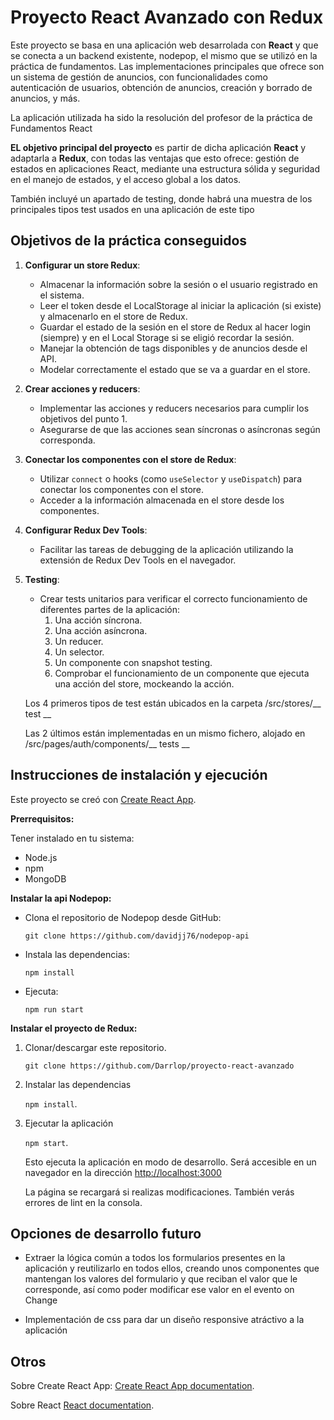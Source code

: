 # Proyecto React Avanzado con Redux


Este proyecto se basa en una aplicación web desarrolada con **React** y que se conecta a un backend existente, nodepop, el mismo que se utilizó en la práctica de fundamentos. Las implementaciones principales que ofrece son un sistema de gestión de anuncios, con funcionalidades como autenticación de usuarios, obtención de anuncios, creación y borrado de anuncios, y más.

La aplicación utilizada ha sido la resolución del profesor de la práctica de Fundamentos React

__EL objetivo principal del proyecto__ es partir de dicha aplicación  **React** y adaptarla a  **Redux**, con todas las ventajas que esto ofrece: gestión de estados en aplicaciones React, mediante una estructura sólida y seguridad en el manejo de estados, y el acceso global a los datos.

También incluyé un apartado de testing, donde habrá una muestra de los principales tipos test usados en una aplicación de este tipo

## Objetivos de la práctica conseguidos

1. **Configurar un store Redux**:
   - Almacenar la información sobre la sesión o el usuario registrado en el sistema.
   - Leer el token desde el LocalStorage al iniciar la aplicación (si existe) y almacenarlo en el store de Redux.
   - Guardar el estado de la sesión en el store de Redux al hacer login (siempre) y en el Local Storage si se eligió recordar la sesión.
   - Manejar la obtención de tags disponibles y de anuncios desde el API.
   - Modelar correctamente el estado que se va a guardar en el store.

2. **Crear acciones y reducers**:
   - Implementar las acciones y reducers necesarios para cumplir los objetivos del punto 1.
   - Asegurarse de que las acciones sean síncronas o asíncronas según corresponda.

3. **Conectar los componentes con el store de Redux**:
   - Utilizar `connect` o hooks (como `useSelector` y `useDispatch`) para conectar los componentes con el store.
   - Acceder a la información almacenada en el store desde los componentes.

4. **Configurar Redux Dev Tools**:
   - Facilitar las tareas de debugging de la aplicación utilizando la extensión de Redux Dev Tools en el navegador.

5. **Testing**:
   - Crear tests unitarios para verificar el correcto funcionamiento de diferentes partes de la aplicación:
     1. Una acción síncrona.
     2. Una acción asíncrona.
     3. Un reducer.
     4. Un selector.
     5. Un componente con snapshot testing.
     6. Comprobar el funcionamiento de un componente que ejecuta una acción del store, mockeando la acción.
  
    Los 4 primeros tipos de test están ubicados en la carpeta /src/stores/__ test __

    Las 2 últimos están implementadas en un mismo fichero, alojado en /src/pages/auth/components/__ tests __

## Instrucciones de instalación y ejecución

Este proyecto se creó con [Create React App](https://github.com/facebook/create-react-app).

__Prerrequisitos:__

Tener instalado en tu sistema:
- Node.js
- npm
- MongoDB

__Instalar la api Nodepop:__

- Clona el repositorio de Nodepop desde GitHub:

  `git clone https://github.com/davidjj76/nodepop-api`

- Instala las dependencias:
  
  `npm install`

- Ejecuta:
  
  `npm run start`


__Instalar el proyecto de Redux:__

1. Clonar/descargar este repositorio.

   `git clone https://github.com/Darrlop/proyecto-react-avanzado`

2. Instalar las dependencias

   `npm install`.

3. Ejecutar la aplicación 
  
   `npm start`.

   Esto ejecuta la aplicación en modo de desarrollo. Será accesible en un navegador en la dirección [http://localhost:3000](http://localhost:3000)

   La página se recargará si realizas modificaciones. También verás errores de lint en la consola.


## Opciones de desarrollo futuro

- Extraer la lógica común a todos los formularios presentes en la aplicación y reutilizarlo en todos ellos, creando unos componentes
 que mantengan los valores del formulario y que reciban el valor que le corresponde, así como poder modificar ese valor en el evento on Change

 - Implementación de css para dar un diseño responsive atráctivo a la aplicación 

## Otros

Sobre Create React App:  [Create React App documentation](https://facebook.github.io/create-react-app/docs/getting-started).

Sobre React [React documentation](https://reactjs.org/).